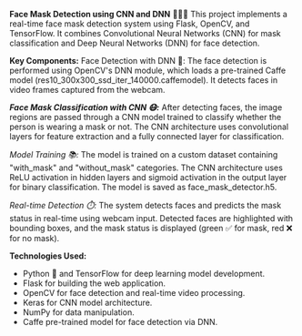 **Face Mask Detection using CNN and DNN** 🧑‍⚖️🤖
This project implements a real-time face mask detection system using Flask, OpenCV, and TensorFlow. It combines Convolutional Neural Networks (CNN) for mask classification and Deep Neural Networks (DNN) for face detection.

**Key Components:**
Face Detection with DNN 👀: The face detection is performed using OpenCV's DNN module, which loads a pre-trained Caffe model (res10_300x300_ssd_iter_140000.caffemodel). It detects faces in video frames captured from the webcam.

_**Face Mask Classification with CNN 😷:**_ After detecting faces, the image regions are passed through a CNN model trained to classify whether the person is wearing a mask or not. The CNN architecture uses convolutional layers for feature extraction and a fully connected layer for classification.

_Model Training 📚:_ The model is trained on a custom dataset containing "with_mask" and "without_mask" categories. The CNN architecture uses ReLU activation in hidden layers and sigmoid activation in the output layer for binary classification. The model is saved as face_mask_detector.h5.

_Real-time Detection ⏱️:_ The system detects faces and predicts the mask status in real-time using webcam input. Detected faces are highlighted with bounding boxes, and the mask status is displayed (green ✅ for mask, red ❌ for no mask).

**Technologies Used:**
- Python 🐍 and TensorFlow for deep learning model development.
- Flask for building the web application.
- OpenCV for face detection and real-time video processing.
- Keras for CNN model architecture.
- NumPy for data manipulation.
- Caffe pre-trained model for face detection via DNN.
